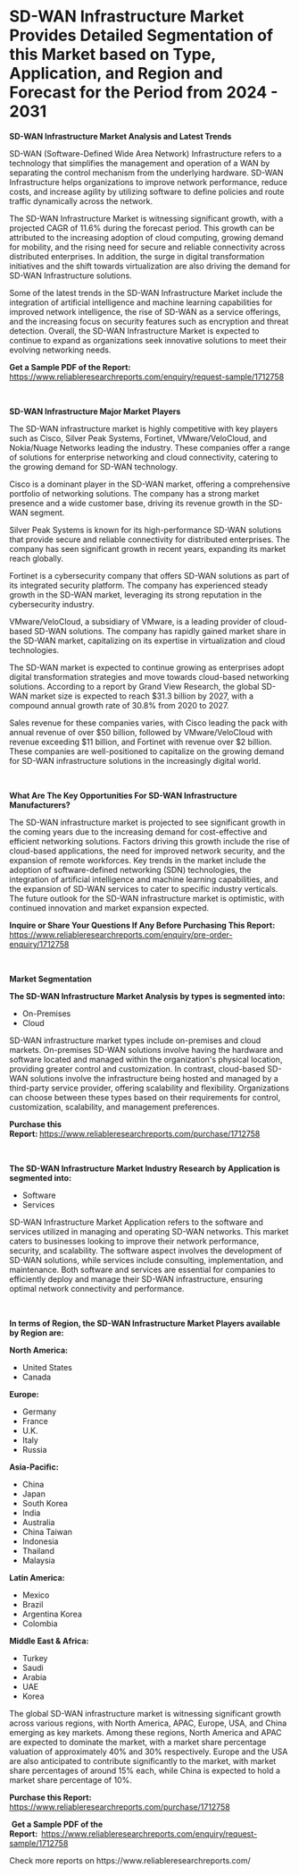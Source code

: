 <p><h1>SD-WAN Infrastructure Market Provides Detailed Segmentation of this Market based on Type, Application, and Region and Forecast for the Period from 2024 - 2031</h1></p><p><strong>SD-WAN Infrastructure Market Analysis and Latest Trends</strong></p>
<p><p>SD-WAN (Software-Defined Wide Area Network) Infrastructure refers to a technology that simplifies the management and operation of a WAN by separating the control mechanism from the underlying hardware. SD-WAN Infrastructure helps organizations to improve network performance, reduce costs, and increase agility by utilizing software to define policies and route traffic dynamically across the network.</p><p>The SD-WAN Infrastructure Market is witnessing significant growth, with a projected CAGR of 11.6% during the forecast period. This growth can be attributed to the increasing adoption of cloud computing, growing demand for mobility, and the rising need for secure and reliable connectivity across distributed enterprises. In addition, the surge in digital transformation initiatives and the shift towards virtualization are also driving the demand for SD-WAN Infrastructure solutions.</p><p>Some of the latest trends in the SD-WAN Infrastructure Market include the integration of artificial intelligence and machine learning capabilities for improved network intelligence, the rise of SD-WAN as a service offerings, and the increasing focus on security features such as encryption and threat detection. Overall, the SD-WAN Infrastructure Market is expected to continue to expand as organizations seek innovative solutions to meet their evolving networking needs.</p></p>
<p><strong>Get a Sample PDF of the Report:&nbsp;</strong> <a href="https://www.reliableresearchreports.com/enquiry/request-sample/1712758">https://www.reliableresearchreports.com/enquiry/request-sample/1712758</a></p>
<p>&nbsp;</p>
<p><strong>SD-WAN Infrastructure Major Market Players</strong></p>
<p><p>The SD-WAN infrastructure market is highly competitive with key players such as Cisco, Silver Peak Systems, Fortinet, VMware/VeloCloud, and Nokia/Nuage Networks leading the industry. These companies offer a range of solutions for enterprise networking and cloud connectivity, catering to the growing demand for SD-WAN technology.</p><p>Cisco is a dominant player in the SD-WAN market, offering a comprehensive portfolio of networking solutions. The company has a strong market presence and a wide customer base, driving its revenue growth in the SD-WAN segment.</p><p>Silver Peak Systems is known for its high-performance SD-WAN solutions that provide secure and reliable connectivity for distributed enterprises. The company has seen significant growth in recent years, expanding its market reach globally.</p><p>Fortinet is a cybersecurity company that offers SD-WAN solutions as part of its integrated security platform. The company has experienced steady growth in the SD-WAN market, leveraging its strong reputation in the cybersecurity industry.</p><p>VMware/VeloCloud, a subsidiary of VMware, is a leading provider of cloud-based SD-WAN solutions. The company has rapidly gained market share in the SD-WAN market, capitalizing on its expertise in virtualization and cloud technologies.</p><p>The SD-WAN market is expected to continue growing as enterprises adopt digital transformation strategies and move towards cloud-based networking solutions. According to a report by Grand View Research, the global SD-WAN market size is expected to reach $31.3 billion by 2027, with a compound annual growth rate of 30.8% from 2020 to 2027.</p><p>Sales revenue for these companies varies, with Cisco leading the pack with annual revenue of over $50 billion, followed by VMware/VeloCloud with revenue exceeding $11 billion, and Fortinet with revenue over $2 billion. These companies are well-positioned to capitalize on the growing demand for SD-WAN infrastructure solutions in the increasingly digital world.</p></p>
<p>&nbsp;</p>
<p><strong>What Are The Key Opportunities For SD-WAN Infrastructure Manufacturers?</strong></p>
<p><p>The SD-WAN infrastructure market is projected to see significant growth in the coming years due to the increasing demand for cost-effective and efficient networking solutions. Factors driving this growth include the rise of cloud-based applications, the need for improved network security, and the expansion of remote workforces. Key trends in the market include the adoption of software-defined networking (SDN) technologies, the integration of artificial intelligence and machine learning capabilities, and the expansion of SD-WAN services to cater to specific industry verticals. The future outlook for the SD-WAN infrastructure market is optimistic, with continued innovation and market expansion expected.</p></p>
<p><strong>Inquire or Share Your Questions If Any Before Purchasing This Report:</strong> <a href="https://www.reliableresearchreports.com/enquiry/pre-order-enquiry/1712758">https://www.reliableresearchreports.com/enquiry/pre-order-enquiry/1712758</a></p>
<p>&nbsp;</p>
<p><strong>Market Segmentation</strong></p>
<p><strong>The SD-WAN Infrastructure Market Analysis by types is segmented into:</strong></p>
<p><ul><li>On-Premises</li><li>Cloud</li></ul></p>
<p><p>SD-WAN infrastructure market types include on-premises and cloud markets. On-premises SD-WAN solutions involve having the hardware and software located and managed within the organization's physical location, providing greater control and customization. In contrast, cloud-based SD-WAN solutions involve the infrastructure being hosted and managed by a third-party service provider, offering scalability and flexibility. Organizations can choose between these types based on their requirements for control, customization, scalability, and management preferences.</p></p>
<p><strong>Purchase this Report:&nbsp;</strong><a href="https://www.reliableresearchreports.com/purchase/1712758">https://www.reliableresearchreports.com/purchase/1712758</a></p>
<p>&nbsp;</p>
<p><strong>The SD-WAN Infrastructure Market Industry Research by Application is segmented into:</strong></p>
<p><ul><li>Software</li><li>Services</li></ul></p>
<p><p>SD-WAN Infrastructure Market Application refers to the software and services utilized in managing and operating SD-WAN networks. This market caters to businesses looking to improve their network performance, security, and scalability. The software aspect involves the development of SD-WAN solutions, while services include consulting, implementation, and maintenance. Both software and services are essential for companies to efficiently deploy and manage their SD-WAN infrastructure, ensuring optimal network connectivity and performance.</p></p>
<p>&nbsp;</p>
<p><strong>In terms of Region, the SD-WAN Infrastructure Market Players available by Region are:</strong></p>
<p>
    <p> <strong> North America: </strong>
        <ul>
            <li>United States</li>
            <li>Canada</li>
        </ul>
        </p> 
    <p> <strong> Europe: </strong>
        <ul>
            <li>Germany</li>
            <li>France</li>
            <li>U.K.</li>
            <li>Italy</li>
            <li>Russia</li>
        </ul>
        </p> 
    <p> <strong> Asia-Pacific: </strong>
        <ul>
            <li>China</li>
            <li>Japan</li>
            <li>South Korea</li>
            <li>India</li>
            <li>Australia</li>
            <li>China Taiwan</li>
            <li>Indonesia</li>
            <li>Thailand</li>
            <li>Malaysia</li>
        </ul>
        </p> 
    <p> <strong> Latin America: </strong>
        <ul>
            <li>Mexico</li>
            <li>Brazil</li>
            <li>Argentina Korea</li>
            <li>Colombia</li>
        </ul>
        </p> 
    <p> <strong> Middle East & Africa: </strong>
        <ul>
            <li>Turkey</li>
            <li>Saudi</li>
            <li>Arabia</li>
            <li>UAE</li>
            <li>Korea</li>
        </ul>
    </p>
    </p>
<p><p>The global SD-WAN infrastructure market is witnessing significant growth across various regions, with North America, APAC, Europe, USA, and China emerging as key markets. Among these regions, North America and APAC are expected to dominate the market, with a market share percentage valuation of approximately 40% and 30% respectively. Europe and the USA are also anticipated to contribute significantly to the market, with market share percentages of around 15% each, while China is expected to hold a market share percentage of 10%.</p></p>
<p><strong>Purchase this Report: </strong><a href="https://www.reliableresearchreports.com/purchase/1712758">https://www.reliableresearchreports.com/purchase/1712758</a></p>
<p>&nbsp;<strong>Get a Sample PDF of the Report:&nbsp;&nbsp;</strong><a href="https://www.reliableresearchreports.com/enquiry/request-sample/1712758">https://www.reliableresearchreports.com/enquiry/request-sample/1712758</a></p>
<p><strong></strong></p>
<p>Check more reports on https://www.reliableresearchreports.com/</p>